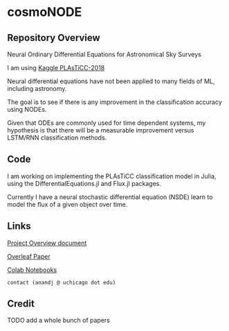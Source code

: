# cosmoNODE

## Repository Overview

Neural Ordinary Differential Equations for Astronomical Sky Surveys

I am using [Kaggle PLAsTiCC-2018](https://www.kaggle.com/c/PLAsTiCC-2018/)

Neural differential equations have not been applied to many fields of ML, including astronomy.

The goal is to see if there is any improvement in the classification accuracy using NODEs.

Given that ODEs are commonly used for time dependent systems,
my hypothesis is that there will be a measurable improvement versus LSTM/RNN classification methods.

## Code

I am working on implementing the PLAsTiCC classification model in Julia, using the DifferentialEquations.jl and Flux.jl packages.

Currently I have a neural stochastic differential equation (NSDE) learn to model the flux of a given object over time. 

## Links

[Project Overview document](https://drive.google.com/open?id=1dDKOfZrUGG_9MTxTWis1rhZ4L-IAFqjq8vEfahfMiVs)

[Overleaf Paper](https://www.overleaf.com/read/pznqtfcgzxyp)

[Colab Notebooks](https://drive.google.com/open?id=1twyeXpB2EeFEyGj7Y61C9KN7vSuHcUv0)

`contact (anandj @ uchicago dot edu)`

## Credit

TODO add a whole bunch of papers
